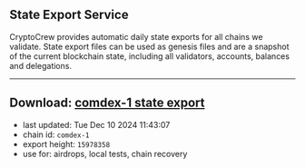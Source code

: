 ## State Export Service
CryptoCrew provides automatic daily state exports for all chains we validate. State export files can be used as genesis files and are a snapshot of the current blockchain state, including all validators, accounts, balances and delegations.

---
**Download: [comdex-1 state export](https://dl-eu2.ccvalidators.com/SERVICE/comdex/comdex-1_export_15978358.json)**
---

- last updated: Tue Dec 10 2024 11:43:07
- chain id: `comdex-1`
- export height: `15978358`
- use for: airdrops, local tests, chain recovery
